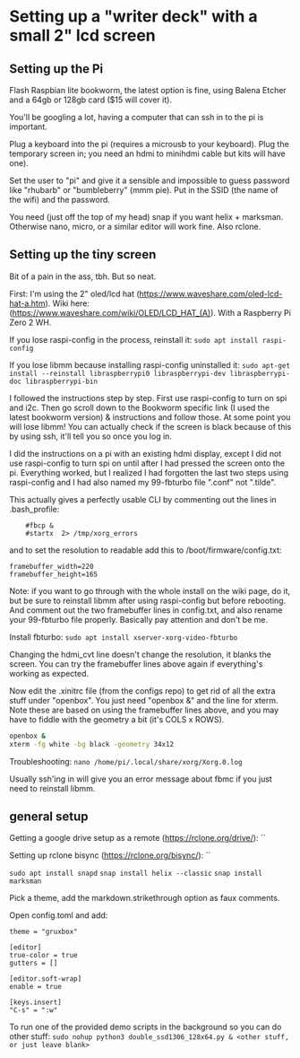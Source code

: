 # Setting up a "writer deck" with a small 2" lcd screen

## Setting up the Pi

Flash Raspbian lite bookworm, the latest option is fine, using Balena Etcher and a 64gb or 128gb card ($15 will cover it). 

You'll be googling a lot, having a computer that can ssh in to the pi is important. 

Plug a keyboard into the pi (requires a microusb to your keyboard). Plug the temporary screen in; you need an hdmi to minihdmi cable but kits will have one).

Set the user to "pi" and give it a sensible and impossible to guess password like "rhubarb" or "bumbleberry" (mmm pie). Put in the SSID (the name of the wifi) and the password.

You need (just off the top of my head) snap if you want helix + marksman. Otherwise nano, micro, or a similar editor will work fine. Also rclone.

## Setting up the tiny screen

Bit of a pain in the ass, tbh. But so neat.

First: I'm using the 2" oled/lcd hat (https://www.waveshare.com/oled-lcd-hat-a.htm). Wiki here: (https://www.waveshare.com/wiki/OLED/LCD_HAT_(A)). With a Raspberry Pi Zero 2 WH.

If you lose raspi-config in the process, reinstall it:
`sudo apt install raspi-config`

If you lose libmm because installing raspi-config uninstalled it:
`sudo apt-get install --reinstall libraspberrypi0 libraspberrypi-dev libraspberrypi-doc libraspberrypi-bin`

I followed the instructions step by step. First use raspi-config to turn on spi and i2c. Then go scroll down to the Bookworm specific link (I used the latest bookworm version) & instructions and follow those. At some point you will lose libmm! You can actually check if the screen is black because of this by using ssh, it'll tell you so once you log in.

I did the instructions on a pi with an existing hdmi display, except I did not use raspi-config to turn spi on until after I had pressed the screen onto the pi. Everything worked, but I realized I had forgotten the last two steps using raspi-config and I had also named my 99-fbturbo file ".conf" not ".tilde". 

This actually gives a perfectly usable CLI by commenting out the lines in .bash_profile:
```
    #fbcp &
    #startx  2> /tmp/xorg_errors
```

and to set the resolution to readable add this to /boot/firmware/config.txt:
```
framebuffer_width=220
framebuffer_height=165
```

Note: if you want to go through with the whole install on the wiki page, do it, but be sure to reinstall libmm after using raspi-config but before rebooting. And comment out the two framebuffer lines in config.txt, and also rename your 99-fbturbo file properly. Basically pay attention and don't be me.

Install fbturbo:
`sudo apt install xserver-xorg-video-fbturbo`

Changing the hdmi_cvt line doesn't change the resolution, it blanks the screen. You can try the framebuffer lines above again if everything's working as expected.

Now edit the .xinitrc file (from the configs repo) to get rid of all the extra stuff under "openbox". You just need "openbox &" and the line for xterm. Note these are based on using the framebuffer lines above, and you may have to fiddle with the geometry a bit (it's COLS x ROWS).
```bash
openbox &
xterm -fg white -bg black -geometry 34x12
```

Troubleshooting:
`nano /home/pi/.local/share/xorg/Xorg.0.log`

Usually ssh'ing in will give you an error message about fbmc if you just need to reinstall libmm.

## general setup

Getting a google drive setup as a remote (https://rclone.org/drive/):
``

Setting up rclone bisync (https://rclone.org/bisync/):
``

`sudo apt install snapd`
`snap install helix --classic`
`snap install marksman`

Pick a theme, add the markdown.strikethrough option as faux comments.

Open config.toml and add:
```
theme = "gruxbox"

[editor]
true-color = true
gutters = []

[editor.soft-wrap]
enable = true

[keys.insert]
"C-s" = ":w"
```

To run one of the provided demo scripts in the background so you can do other stuff:
`sudo nohup python3 double_ssd1306_128x64.py & <other stuff, or just leave blank>`
